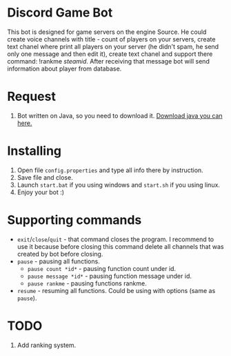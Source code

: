 # Discord Game Bot
This bot is designed for game servers on the engine Source. He could create voice channels with title - count of players on your servers, create text chanel where print all players on your server (he didn't spam, he send only one message and then edit it), create text chanel and support there command: !rankme *steamid*. After receiving that message bot will send information about player from database.

# Request
1. Bot written on Java, so you need to download it. [Download java you can here.](https://www.oracle.com/technetwork/java/javase/downloads/index.html)

# Installing
1. Open file `config.properties` and type all info there by instruction.
2. Save file and close.
3. Launch `start.bat` if you using windows and `start.sh` if you using linux.
4. Enjoy your bot :)

# Supporting commands
* `exit`/`close`/`quit` - that command closes the program. I recommend to use it because before closing this command delete all channels that was created by bot before closing.
* `pause` - pausing all functions.
    * `pause count *id*` - pausing function count under id.
    * `pause message *id*` - pausing function message under id.
    * `pause rankme` - pausing functions rankme.
* `resume` - resuming all functions. Could be using with options (same as `pause`).

# TODO
1. Add ranking system.
